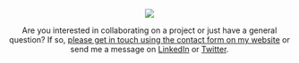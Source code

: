 <p align="center"><img src="https://jamesiv.es/images/logo.png"></p>
<p align="center">Are you interested in collaborating on a project or just have a general question? If so, <a href="https://jamesiv.es">please get in touch using the contact form on my website</a> or send me a message on <a href="https://www.linkedin.com/in/ivesjames/">LinkedIn</a> or <a href="https://twitter.com/_JamesIves">Twitter</a>.</p>



<!--
**JamesIves/JamesIves** is a ✨ _special_ ✨ repository because its `README.md` (this file) appears on your GitHub profile.

Here are some ideas to get you started:

- 🔭 I’m currently working on ...
- 🌱 I’m currently learning ...
- 👯 I’m looking to collaborate on ...
- 🤔 I’m looking for help with ...
- 💬 Ask me about ...
- 📫 How to reach me: ...
- 😄 Pronouns: ...
- ⚡ Fun fact: ...
-->
